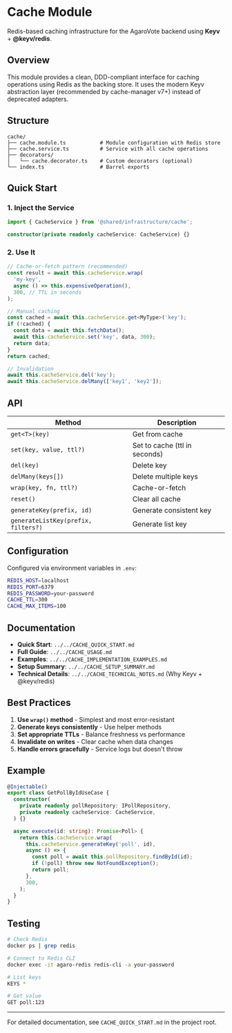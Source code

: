 # Cache Module

Redis-based caching infrastructure for the AgaroVote backend using **Keyv** + **@keyv/redis**.

## Overview

This module provides a clean, DDD-compliant interface for caching operations using Redis as the backing store. It uses the modern Keyv abstraction layer (recommended by cache-manager v7+) instead of deprecated adapters.

## Structure

```
cache/
├── cache.module.ts           # Module configuration with Redis store
├── cache.service.ts          # Service with all cache operations
├── decorators/
│   └── cache.decorator.ts    # Custom decorators (optional)
└── index.ts                  # Barrel exports
```

## Quick Start

### 1. Inject the Service

```typescript
import { CacheService } from '@shared/infrastructure/cache';

constructor(private readonly cacheService: CacheService) {}
```

### 2. Use It

```typescript
// Cache-or-fetch pattern (recommended)
const result = await this.cacheService.wrap(
  'my-key',
  async () => this.expensiveOperation(),
  300, // TTL in seconds
);

// Manual caching
const cached = await this.cacheService.get<MyType>('key');
if (!cached) {
  const data = await this.fetchData();
  await this.cacheService.set('key', data, 300);
  return data;
}
return cached;

// Invalidation
await this.cacheService.del('key');
await this.cacheService.delMany(['key1', 'key2']);
```

## API

| Method | Description |
|--------|-------------|
| `get<T>(key)` | Get from cache |
| `set(key, value, ttl?)` | Set to cache (ttl in seconds) |
| `del(key)` | Delete key |
| `delMany(keys[])` | Delete multiple keys |
| `wrap(key, fn, ttl?)` | Cache-or-fetch |
| `reset()` | Clear all cache |
| `generateKey(prefix, id)` | Generate consistent key |
| `generateListKey(prefix, filters?)` | Generate list key |

## Configuration

Configured via environment variables in `.env`:

```bash
REDIS_HOST=localhost
REDIS_PORT=6379
REDIS_PASSWORD=your-password
CACHE_TTL=300
CACHE_MAX_ITEMS=100
```

## Documentation

- **Quick Start**: `../../CACHE_QUICK_START.md`
- **Full Guide**: `../../CACHE_USAGE.md`
- **Examples**: `../../CACHE_IMPLEMENTATION_EXAMPLES.md`
- **Setup Summary**: `../../CACHE_SETUP_SUMMARY.md`
- **Technical Details**: `../../CACHE_TECHNICAL_NOTES.md` (Why Keyv + @keyv/redis)

## Best Practices

1. **Use `wrap()` method** - Simplest and most error-resistant
2. **Generate keys consistently** - Use helper methods
3. **Set appropriate TTLs** - Balance freshness vs performance
4. **Invalidate on writes** - Clear cache when data changes
5. **Handle errors gracefully** - Service logs but doesn't throw

## Example

```typescript
@Injectable()
export class GetPollByIdUseCase {
  constructor(
    private readonly pollRepository: IPollRepository,
    private readonly cacheService: CacheService,
  ) {}

  async execute(id: string): Promise<Poll> {
    return this.cacheService.wrap(
      this.cacheService.generateKey('poll', id),
      async () => {
        const poll = await this.pollRepository.findById(id);
        if (!poll) throw new NotFoundException();
        return poll;
      },
      300,
    );
  }
}
```

## Testing

```bash
# Check Redis
docker ps | grep redis

# Connect to Redis CLI
docker exec -it agaro-redis redis-cli -a your-password

# List keys
KEYS *

# Get value
GET poll:123
```

---

For detailed documentation, see `CACHE_QUICK_START.md` in the project root.
